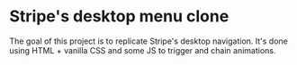 # Stripe's desktop menu clone
The goal of this project is to replicate Stripe's desktop navigation. It's done using HTML + vanilla CSS and some JS to trigger and chain animations.



